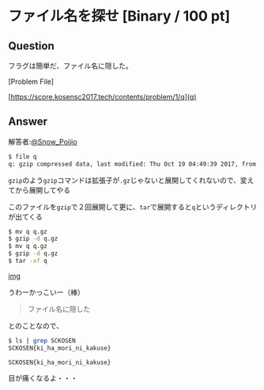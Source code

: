 # ファイル名を探せ [Binary / 100 pt]

## Question
フラグは簡単だ、ファイル名に隠した。

[Problem File]

[https://score.kosensc2017.tech/contents/problem/1/q](q)


## Answer

解答者:[@Snow_Poijio](https://twitter.com/Snow_Poijio)


```bash
$ file q               
q: gzip compressed data, last modified: Thu Oct 19 04:49:39 2017, from Unix
```

`gzip`のよう`gzip`コマンドは拡張子が`.gz`じゃないと展開してくれないので、変えてから展開してやる

このファイルを`gzip`で２回展開して更に、`tar`で展開すると`q`というディレクトリが出てくる

```bash
$ mv q q.gz
$ gzip -d q.gz
$ mv q q.gz
$ gzip -d q.gz
$ tar -xf q
```

 [img](img.png)

うわーかっこいー（棒）

> ファイル名に隠した

とのことなので、

```bash
$ ls | grep SCKOSEN
SCKOSEN{ki_ha_mori_ni_kakuse}
```

`SCKOSEN{ki_ha_mori_ni_kakuse}`

目が痛くなるよ・・・